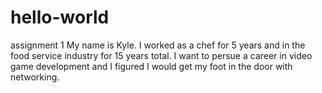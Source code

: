 # hello-world
assignment 1
My name is Kyle. I worked as a chef for 5 years and in the food service industry for 15 years total. I want to persue a career in video game development and I figured I would get my foot in the door with networking.
